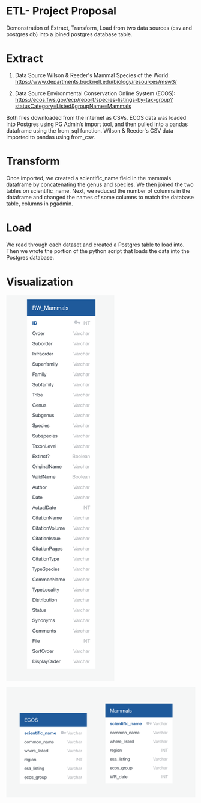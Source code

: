 # ETL- Project Proposal
Demonstration of Extract, Transform, Load from two data sources (csv and postgres db) into a joined postgres database table.

# Extract 
1. Data Source 
  Wilson & Reeder's Mammal Species of the World: https://www.departments.bucknell.edu/biology/resources/msw3/
  
2. Data Source 
Environmental Conservation Online System (ECOS): https://ecos.fws.gov/ecp/report/species-listings-by-tax-group?statusCategory=Listed&groupName=Mammals
  
Both files downloaded from the internet as CSVs. ECOS data was loaded into Postgres using PG Admin’s import tool, and then pulled into a pandas dataframe using the from_sql function. Wilson & Reeder's CSV data imported to pandas using from_csv.

# Transform

Once imported, we created a scientific_name field in the mammals dataframe by concatenating the genus and species.  We then joined the two tables on scientific_name. Next, we reduced the number of columns in the dataframe and changed the names of some columns to match the database table, columns in pgadmin. 

# Load 
We read through each dataset and created a Postgres table to load into. Then we wrote the portion of the python script that loads the data into the Postgres database. 

# Visualization
![](ERD/orginals.png)

![](ERD/mammalsset2.png)

